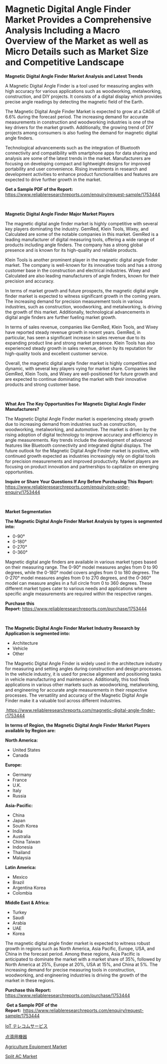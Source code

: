 <p><h1>Magnetic Digital Angle Finder Market Provides a Comprehensive Analysis Including a Macro Overview of the Market as well as Micro Details such as Market Size and Competitive Landscape</h1></p><p><strong>Magnetic Digital Angle Finder Market Analysis and Latest Trends</strong></p>
<p><p>A Magnetic Digital Angle Finder is a tool used for measuring angles with high accuracy for various applications such as woodworking, metalworking, construction, and DIY projects. It consists of a digital display which provides precise angle readings by detecting the magnetic field of the Earth.</p><p>The Magnetic Digital Angle Finder Market is expected to grow at a CAGR of 6.6% during the forecast period. The increasing demand for accurate measurements in construction and woodworking industries is one of the key drivers for the market growth. Additionally, the growing trend of DIY projects among consumers is also fueling the demand for magnetic digital angle finders.</p><p>Technological advancements such as the integration of Bluetooth connectivity and compatibility with smartphone apps for data sharing and analysis are some of the latest trends in the market. Manufacturers are focusing on developing compact and lightweight designs for improved portability and user convenience. Rising investments in research and development activities to enhance product functionalities and features are expected to drive further growth in the market.</p></p>
<p><strong>Get a Sample PDF of the Report:&nbsp;</strong> <a href="https://www.reliableresearchreports.com/enquiry/request-sample/1753444">https://www.reliableresearchreports.com/enquiry/request-sample/1753444</a></p>
<p>&nbsp;</p>
<p><strong>Magnetic Digital Angle Finder Major Market Players</strong></p>
<p><p>The magnetic digital angle finder market is highly competitive with several key players dominating the industry. GemRed, Klein Tools, Wixey, and Calculated are some of the notable companies in this market. GemRed is a leading manufacturer of digital measuring tools, offering a wide range of products including angle finders. The company has a strong global presence and is known for its high-quality and reliable products.</p><p>Klein Tools is another prominent player in the magnetic digital angle finder market. The company is well-known for its innovative tools and has a strong customer base in the construction and electrical industries. Wixey and Calculated are also leading manufacturers of angle finders, known for their precision and accuracy.</p><p>In terms of market growth and future prospects, the magnetic digital angle finder market is expected to witness significant growth in the coming years. The increasing demand for precision measurement tools in various industries, such as construction, woodworking, and metalworking, is driving the growth of this market. Additionally, technological advancements in digital angle finders are further fueling market growth.</p><p>In terms of sales revenue, companies like GemRed, Klein Tools, and Wixey have reported steady revenue growth in recent years. GemRed, in particular, has seen a significant increase in sales revenue due to its expanding product line and strong market presence. Klein Tools has also experienced steady growth in sales revenue, driven by its reputation for high-quality tools and excellent customer service.</p><p>Overall, the magnetic digital angle finder market is highly competitive and dynamic, with several key players vying for market share. Companies like GemRed, Klein Tools, and Wixey are well-positioned for future growth and are expected to continue dominating the market with their innovative products and strong customer base.</p></p>
<p>&nbsp;</p>
<p><strong>What Are The Key Opportunities For Magnetic Digital Angle Finder Manufacturers?</strong></p>
<p><p>The Magnetic Digital Angle Finder market is experiencing steady growth due to increasing demand from industries such as construction, woodworking, metalworking, and automotive. The market is driven by the rising adoption of digital technology to improve accuracy and efficiency in angle measurements. Key trends include the development of advanced features like Bluetooth connectivity and integrated digital displays. The future outlook for the Magnetic Digital Angle Finder market is positive, with continued growth expected as industries increasingly rely on digital tools for precision measurements and improved productivity. Market players are focusing on product innovation and partnerships to capitalize on emerging opportunities.</p></p>
<p><strong>Inquire or Share Your Questions If Any Before Purchasing This Report:</strong> <a href="https://www.reliableresearchreports.com/enquiry/pre-order-enquiry/1753444">https://www.reliableresearchreports.com/enquiry/pre-order-enquiry/1753444</a></p>
<p>&nbsp;</p>
<p><strong>Market Segmentation</strong></p>
<p><strong>The Magnetic Digital Angle Finder Market Analysis by types is segmented into:</strong></p>
<p><ul><li>0-90°</li><li>0-180°</li><li>0-270°</li><li>0-360°</li></ul></p>
<p><p>Magnetic digital angle finders are available in various market types based on their measuring range. The 0-90° model measures angles from 0 to 90 degrees, while the 0-180° model covers angles from 0 to 180 degrees. The 0-270° model measures angles from 0 to 270 degrees, and the 0-360° model can measure angles in a full circle from 0 to 360 degrees. These different market types cater to various needs and applications where specific angle measurements are required within the respective ranges.</p></p>
<p><strong>Purchase this Report:&nbsp;</strong><a href="https://www.reliableresearchreports.com/purchase/1753444">https://www.reliableresearchreports.com/purchase/1753444</a></p>
<p>&nbsp;</p>
<p><strong>The Magnetic Digital Angle Finder Market Industry Research by Application is segmented into:</strong></p>
<p><ul><li>Architecture</li><li>Vehicle</li><li>Other</li></ul></p>
<p><p>The Magnetic Digital Angle Finder is widely used in the architecture industry for measuring and setting angles during construction and design processes. In the vehicle industry, it is used for precise alignment and positioning tasks in vehicle manufacturing and maintenance. Additionally, this tool finds applications in various other markets such as woodworking, metalworking, and engineering for accurate angle measurements in their respective processes. The versatility and accuracy of the Magnetic Digital Angle Finder make it a valuable tool across different industries.</p></p>
<p><a href="https://www.reliableresearchreports.com/magnetic-digital-angle-finder-r1753444">&nbsp;https://www.reliableresearchreports.com/magnetic-digital-angle-finder-r1753444</a></p>
<p><strong>In terms of Region, the Magnetic Digital Angle Finder Market Players available by Region are:</strong></p>
<p>
    <p> <strong> North America: </strong>
        <ul>
            <li>United States</li>
            <li>Canada</li>
        </ul>
        </p> 
    <p> <strong> Europe: </strong>
        <ul>
            <li>Germany</li>
            <li>France</li>
            <li>U.K.</li>
            <li>Italy</li>
            <li>Russia</li>
        </ul>
        </p> 
    <p> <strong> Asia-Pacific: </strong>
        <ul>
            <li>China</li>
            <li>Japan</li>
            <li>South Korea</li>
            <li>India</li>
            <li>Australia</li>
            <li>China Taiwan</li>
            <li>Indonesia</li>
            <li>Thailand</li>
            <li>Malaysia</li>
        </ul>
        </p> 
    <p> <strong> Latin America: </strong>
        <ul>
            <li>Mexico</li>
            <li>Brazil</li>
            <li>Argentina Korea</li>
            <li>Colombia</li>
        </ul>
        </p> 
    <p> <strong> Middle East & Africa: </strong>
        <ul>
            <li>Turkey</li>
            <li>Saudi</li>
            <li>Arabia</li>
            <li>UAE</li>
            <li>Korea</li>
        </ul>
    </p>
    </p>
<p><p>The magnetic digital angle finder market is expected to witness robust growth in regions such as North America, Asia Pacific, Europe, USA, and China in the forecast period. Among these regions, Asia Pacific is anticipated to dominate the market with a market share of 35%, followed by North America at 25%, Europe at 20%, USA at 15%, and China at 5%. The increasing demand for precise measuring tools in construction, woodworking, and engineering industries is driving the growth of the market in these regions.</p></p>
<p><strong>Purchase this Report: </strong><a href="https://www.reliableresearchreports.com/purchase/1753444">https://www.reliableresearchreports.com/purchase/1753444</a></p>
<p>&nbsp;<strong>Get a Sample PDF of the Report:&nbsp;&nbsp;</strong><a href="https://www.reliableresearchreports.com/enquiry/request-sample/1753444">https://www.reliableresearchreports.com/enquiry/request-sample/1753444</a></p>
<p><strong></strong></p>
<p><p><a href="https://medium.com/@jackpeters644/iot%E3%83%86%E3%83%AC%E3%82%B3%E3%83%A0%E3%82%B5%E3%83%BC%E3%83%93%E3%82%B9%E5%B8%82%E5%A0%B4%E3%81%AF-2031%E5%B9%B4%E3%81%BE%E3%81%A7%E3%81%AE%E5%B8%82%E5%A0%B4%E3%82%B7%E3%82%A7%E3%82%A2-%E3%82%B5%E3%82%A4%E3%82%BA-%E3%81%8A%E3%82%88%E3%81%B3%E4%BA%88%E6%B8%AC%E3%81%AB%E7%84%A6%E7%82%B9%E3%82%92%E5%BD%93%E3%81%A6%E3%81%A6%E3%81%84%E3%81%BE%E3%81%99-65cd52cde7eb">IoT テレコムサービス</a></p><p><a href="https://medium.com/@alexsania91/iv%E6%A9%9F%E5%99%A8%E5%B8%82%E5%A0%B4-%E5%B8%82%E5%A0%B4cagr-%E5%B8%82%E5%A0%B4%E5%8B%95%E5%90%91-%E6%88%90%E9%95%B7%E6%88%A6%E7%95%A5%E3%81%AB%E3%81%A4%E3%81%84%E3%81%A6%E3%81%AE%E6%B4%9E%E5%AF%9F-dd39aea21b70">点滴用機器</a></p><p><a href="https://www.linkedin.com/pulse/agriculture-equipment-market-size-cagr-trends-2024-2030-indicurator-ifmhe?trackingId=YdEiFlAEOYXEVE7oB1rmlA%3D%3D">Agriculture Equipment Market</a></p><p><a href="https://www.linkedin.com/pulse/split-ac-market-exploring-share-trends-future-growth-pt67e?trackingId=x%2BHVNTjtyFk28bXAJv7cVQ%3D%3D">Split AC Market</a></p></p>